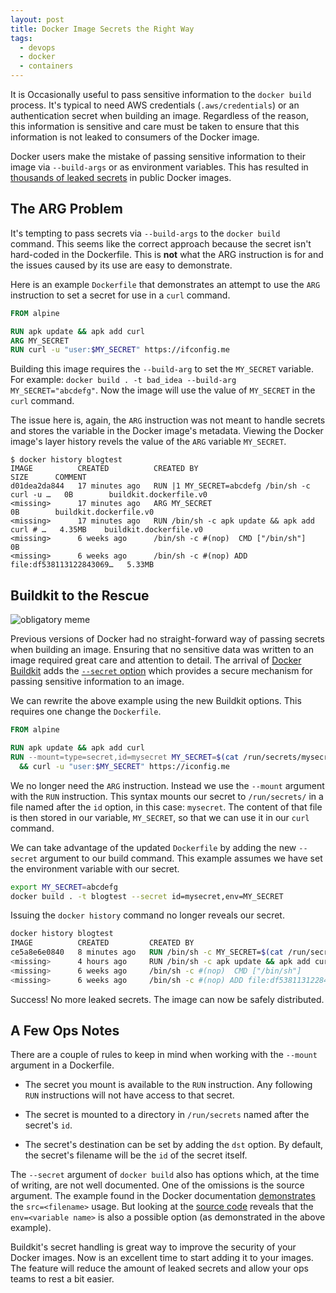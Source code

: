 ```yaml
---
layout: post
title: Docker Image Secrets the Right Way
tags:
  - devops
  - docker
  - containers
---
```

It is Occasionally useful to pass sensitive information to the `docker build` process.
It's typical to need AWS credentials (`.aws/credentials`) or an authentication
secret when building an image. Regardless of the reason, this information is
sensitive and care must be taken to ensure that this information is not leaked
to consumers of the Docker image.

Docker users make the mistake of passing sensitive information to their
image via `--build-args` or as environment variables.  This has resulted in
[thousands of leaked secrets](https://redhuntlabs.com/blog/scanning-millions-of-publicly-exposed-docker-containers-thousands-of-secrets-leaked.html)
in public Docker images.

## The ARG Problem

It's tempting to pass secrets via `--build-args` to the `docker build` command. This
seems like the correct approach because the secret isn't hard-coded in the Dockerfile.
This is **not** what the ARG instruction is for and the issues caused by its use
are easy to demonstrate.

Here is an example `Dockerfile` that demonstrates an attempt to use the `ARG` instruction
to set a secret for use in a `curl` command.

```dockerfile
FROM alpine

RUN apk update && apk add curl
ARG MY_SECRET
RUN curl -u "user:$MY_SECRET" https://ifconfig.me
```

Building this image requires the `--build-arg` to set the `MY_SECRET` variable. For
example: `docker build . -t bad_idea --build-arg MY_SECRET="abcdefg"`.  Now the
image will use the value of `MY_SECRET` in the `curl` command.

The issue here is, again, the `ARG` instruction was not meant to handle secrets and
stores the variable in the Docker image's metadata. Viewing the Docker image's layer
history revels the value of the `ARG` variable `MY_SECRET`.

```shell
$ docker history blogtest
IMAGE          CREATED          CREATED BY                                      SIZE      COMMENT
d01dea2da844   17 minutes ago   RUN |1 MY_SECRET=abcdefg /bin/sh -c curl -u …   0B        buildkit.dockerfile.v0
<missing>      17 minutes ago   ARG MY_SECRET                                   0B        buildkit.dockerfile.v0
<missing>      17 minutes ago   RUN /bin/sh -c apk update && apk add curl # …   4.35MB    buildkit.dockerfile.v0
<missing>      6 weeks ago      /bin/sh -c #(nop)  CMD ["/bin/sh"]              0B        
<missing>      6 weeks ago      /bin/sh -c #(nop) ADD file:df538113122843069…   5.33MB 
```

## Buildkit to the Rescue

![obligatory meme](https://i.imgflip.com/60mf8u.jpg)

Previous versions of Docker had no straight-forward way of passing secrets when
building an image. Ensuring that no sensitive data was written to an image required
great care and attention to detail. The arrival of
[Docker Buildkit](https://blog.mobyproject.org/introducing-buildkit-17e056cc5317)
adds the [`--secret` option](https://docs.docker.com/develop/develop-images/build_enhancements/#new-docker-build-secret-information)
which provides a secure mechanism for passing sensitive information to an image.

We can rewrite the above example using the new Buildkit options.  This requires one
change the `Dockerfile`.

```dockerfile
FROM alpine

RUN apk update && apk add curl
RUN --mount=type=secret,id=mysecret MY_SECRET=$(cat /run/secrets/mysecret ) \
  && curl -u "user:$MY_SECRET" https://iconfig.me
```

We no longer need the `ARG` instruction.  Instead we use the `--mount` argument
with the `RUN` instruction.  This syntax mounts our secret to `/run/secrets/` in
a file named after the `id` option, in this case: `mysecret`. The content of that
file is then stored in our variable, `MY_SECRET`, so that we can use it in our `curl`
command.

We can take advantage of the updated `Dockerfile` by adding the new `--secret`
argument to our build command.  This example assumes we have set the environment
variable with our secret.

```bash
export MY_SECRET=abcdefg
docker build . -t blogtest --secret id=mysecret,env=MY_SECRET
```

Issuing the `docker history` command no longer reveals our secret.

```dockerfile
docker history blogtest
IMAGE          CREATED         CREATED BY                                      SIZE      COMMENT
ce5a8e6e0840   8 minutes ago   RUN /bin/sh -c MY_SECRET=$(cat /run/secrets/…   0B        buildkit.dockerfile.v0
<missing>      4 hours ago     RUN /bin/sh -c apk update && apk add curl # …   4.35MB    buildkit.dockerfile.v0
<missing>      6 weeks ago     /bin/sh -c #(nop)  CMD ["/bin/sh"]              0B        
<missing>      6 weeks ago     /bin/sh -c #(nop) ADD file:df538113122843069…   5.33MB
```

Success! No more leaked secrets. The image can now be safely distributed.

## A Few Ops Notes

There are a couple of rules to keep in mind when working with the `--mount` argument
in a Dockerfile.

- The secret you mount is available to the `RUN` instruction. Any following
`RUN` instructions will not have access to that secret.

- The secret is mounted to a directory in `/run/secrets` named after the
secret's `id`.

- The secret's destination can be set by adding the `dst` option. By default, the
secret's filename will be the `id` of the secret itself.

The `--secret` argument of `docker build` also has options which, at the time of
writing, are not well documented. One of the omissions is the source argument.
The example found in the Docker documentation [demonstrates](https://docs.docker.com/develop/develop-images/build_enhancements/#new-docker-build-secret-information)
the `src=<filename>` usage. But looking at the [source code](https://github.com/moby/buildkit/blob/4e69662758446c7dc0e6de2bc1f7973d03bacbed/cmd/buildctl/build/secret.go#L49)
reveals that the `env=<variable name>` is also a possible option (as demonstrated
in the above example).

Buildkit's secret handling is great way to improve the security of your Docker images.
Now is an excellent time to start adding it to your images. The feature will
reduce the amount of leaked secrets and allow your ops teams to rest a bit easier.
